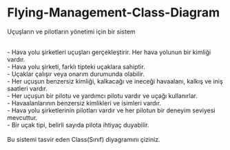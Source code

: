 # Flying-Management-Class-Diagram
Uçuşların ve pilotların yönetimi için bir sistem

<br>
- Hava yolu şirketleri uçuşları gerçekleştirir. Her hava yolunun bir kimliği vardır.<br>
- Hava yolu şirketi, farklı tipteki uçaklara sahiptir.<br>
- Uçaklar çalışır veya onarım durumunda olabilir.<br>
- Her uçuşun benzersiz kimliği, kalkacağı ve ineceği havaalanı, kalkış ve iniş saatleri vardır.<br>
- Her uçuşun bir pilotu ve yardımcı pilotu vardır ve uçağı kullanırlar.<br>
- Havaalanlarının benzersiz kimlikleri ve isimleri vardır.<br>
- Hava yolu şirketlerinin pilotları vardır ve her pilotun bir deneyim seviyesi mevcuttur.<br>
-  Bir uçak tipi, belirli sayıda pilota ihtiyaç duyabilir.<br>
  <br>
Bu sistemi tasvir eden Class(Sınıf) diyagramını çiziniz.
